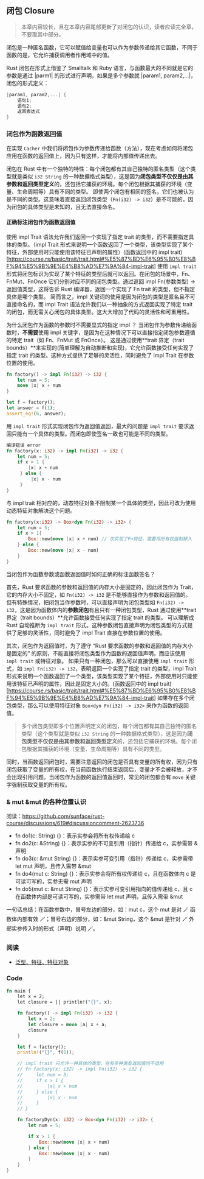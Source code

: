 ## 闭包 Closure

> 本章内容较长，且在本章内容尾部更新了对闭包的认识，读者应读完全章，不要取其中部分。

闭包是一种匿名函数，它可以赋值给变量也可以作为参数传递给其它函数，不同于函数的是，它允许捕获调用者作用域中的值。

Rust 闭包在形式上借鉴了 Smalltalk 和 Ruby 语言，与函数最大的不同就是它的参数是通过 |parm1| 的形式进行声明，如果是多个参数就 |param1, param2,...|，闭包的形式定义：

```rust
|param1, param2,...| {
    语句1;
    语句2;
    返回表达式
}
```

### 闭包作为函数返回值

在实现 `Cacher` 中我们将闭包作为参数传递给函数（方法），现在考虑如何将闭包应用在函数的返回值上，因为只有这样，才能将内部值传递出去。

闭包在 Rust 中有一个独特的特性：每个闭包都有其自己独特的匿名类型（这个类型就是类似 `i32 String` 的一种数据格式类型），这是因为**闭包类型不仅仅是由其参数和返回类型定义**的，还包括它捕获的环境。每个闭包根据其捕获的环境（变量、生命周期等）具有不同的类型。
即使两个闭包有相同的签名，它们也被认为是不同的类型。这意味着直接返回闭包类型（`Fn(i32) -> i32`）是不可能的，因为闭包的具体类型是未知的，且无法直接命名。

#### 正确标注闭包作为函数返回值

使用 impl Trait 语法允许我们返回一个实现了指定 trait 的类型，而不需要指定具体的类型。（impl Trait 形式来说明一个函数返回了一个类型，该类型实现了某个特征，外部使用时只能使用该特征已声明的属性）(函数返回中的 impl trait)[https://course.rs/basic/trait/trait.html#%E5%87%BD%E6%95%B0%E8%BF%94%E5%9B%9E%E4%B8%AD%E7%9A%84-impl-trait]
使用 `impl trait` 形式将闭包标识为实现了某个特征的类型后就可以返回。在闭包的场景中，Fn、FnMut、FnOnce 它们分别对应不同的闭包类型。通过返回 impl Fn(参数类型) -> 返回值类型，这将告诉 Rust 编译器，返回一个实现了 Fn trait 的类型，但不指定具体是哪个类型。
简而言之，impl 关键词的使用是因为闭包的类型是匿名且不可直接命名的，而 impl Trait 语法允许我们以一种抽象的方式返回实现了特定 trait 的闭包，而无需关心闭包的具体类型。这大大增加了代码的灵活性和可重用性。

为什么闭包作为函数的参数时不需要显式的指定 impl ？
当闭包作为参数传递给函数时，**不需要**使用 impl 关键字，是因为在这种情况下可以直接指定闭包参数遵循的特定 trait（如 Fn、FnMut 或 FnOnce）。
这是通过使用**trait 界定（trait bounds）**来实现的(简单理解为自动推断和实现)，它允许函数接受任何实现了指定 trait 的类型。这种方式提供了足够的灵活性，同时避免了 impl Trait 在参数位置的使用。

```rust
fn factory() -> impl Fn(i32) -> i32 {
    let num = 5;
    move |x| x + num
}

let f = factory();
let answer = f(1);
assert_eq!(6, answer);
```

用 `impl trait` 形式实现闭包作为返回值返回，最大的问题是 `impl trait` 要求返回只能有一个具体的类型。而闭包即使签名一致也可能是不同的类型。

```rust
编译错误 error
fn factory(x: i32) -> impl Fn(i32) -> i32 {
    let num = 5;
    if x > 1 {
        |x| x + num
     } else {
         |x| x - num
     }
}
```

与 impl trait 相对应的，动态特征对象不限制某一个具体的类型，因此可改为使用动态特征对象解决这个问题。

```rust
fn factory(x:i32) -> Box<dyn Fn(i32) -> i32> {
    let num = 5;
    if x > 1{
        Box::new(move |x| x + num) // 仅实现了Fn特征，需要将所有权强制移入
    } else {
        Box::new(move |x| x - num)
    }
}
```

当闭包作为函数参数或函数返回值时如何正确的标注函数签名？

首先，Rust 要求函数的参数和返回值的内存大小是固定的，因此闭包作为 Trait，它的内存大小不固定，如 `Fn(i32) -> i32` 是不能够直接作为参数和返回值的。
但有特殊情况，把闭包当作参数时，可以直接声明为闭包类型如 `Fn(i32) -> i32`，这是因为函数体内的**参数闭包**有且只有一种闭包类型，Rust 通过使用**trait 界定（trait bounds）**允许函数接受任何实现了指定 trait 的类型。
可以理解成 Rust 自动推断为 `impl trait` 形式。这种参数闭包直接声明为闭包类型的方式提供了足够的灵活性，同时避免了 impl Trait 直接在参数位置的使用。

其次，闭包作为返回值时，为了遵守 “Rust 要求函数的参数和返回值的内存大小是固定的” 的原则，不能直接将闭包类型作为函数的返回值声明，而应该使用 `impl trait` 或特征对象。
如果只有一种闭包，那么可以直接使用 `impl trait` 形式，如 `impl Fn(i32) -> i32`，表明返回一个实现了指定 trait 的类型，impl Trait 形式来说明一个函数返回了一个类型，该类型实现了某个特征，外部使用时只能使用该特征已声明的属性，因此是固定大小的。(函数返回中的 impl trait)[https://course.rs/basic/trait/trait.html#%E5%87%BD%E6%95%B0%E8%BF%94%E5%9B%9E%E4%B8%AD%E7%9A%84-impl-trait]
如果存在多个闭包类型，那么可以使用特征对象 `Box<dyn Fn(i32) -> i32>` 来作为函数的返回值。

> 多个闭包类型即多个位置声明定义的闭包，每个闭包都有其自己独特的匿名类型（这个类型就是类似 `i32 String` 的一种数据格式类型），这是因为**闭包类型不仅仅是由其参数和返回类型定义**的，还包括它捕获的环境。每个闭包根据其捕获的环境（变量、生命周期等）具有不同的类型。

同时，当函数返回闭包时，需要注意返回的闭包是否具有变量的所有权，因为只有闭包获取了变量的所有权，在当前函数执行结束返回后，变量才不会被释放，才不会出现引用问题。当闭包作为函数的返回值返回时，常见的闭包都会有 `move` 关键字强制获取变量的所有权。

### & mut &mut 的各种位置认识

阅读：https://github.com/sunface/rust-course/discussions/619#discussioncomment-2623736

- fn do1(c: String) {}：表示实参会将所有权传递给 c
- fn do2(c: &String) {}：表示实参的不可变引用（指针）传递给 c，实参需带 & 声明
- fn do3(c: &mut String) {}：表示实参可变引用（指针）传递给 c，实参需带 let mut 声明，且传入需带 &mut
- fn do4(mut c: String) {}：表示实参会将所有权传递给 c，且在函数体内 c 是可读可写的，实参无需 mut 声明
- fn do5(mut c: &mut String) {}：表示实参可变引用指向的值传递给 c，且 c 在函数体内部是可读可写的，实参需带 let mut 声明，且传入需带 &mut

一句话总结：在函数参数中，冒号左边的部分，如：mut c，这个 mut 是对 🪄 函数体内部有效 🪄；冒号右边的部分，如：&mut String，这个 &mut 是针对 🪄 外部实参传入时的形式（声明）说明 🪄。

### 阅读

- [泛型、特征、特征对象](https://course.rs/basic/trait/intro.html)

### Code

```rust
fn main {
    let x = 2;
    let closure = || println!("{}", x);

    fn factory() -> impl Fn(i32) -> i32 {
        let x = 2;
        let closure = move |a| x + a;
        closure
    }

    let f = factory();
    println!("{}", f(1));

    // impl trait 只允许一种具体的类型，在有多种类型返回值时不适用
    // fn factory(x: i32) -> impl Fn(i32) -> i32 {
    //     let num = 5;
    //     if x > 1 {
    //         |x| x + num
    //     } else {
    //         |x| x - num
    //     }
    // }

    fn factoryDyn(x: i32) -> Box<dyn Fn(i32) -> i32> {
        let num = 5;

        if x > 1 {
            Box::new(move |x| x + num)
        } else {
            Box::new(move |x| x - num)
        }
    }
}
```
